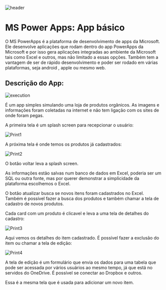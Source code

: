 ![header](https://github.com/BrunoOmoreshi/powerApps_mini_curso/blob/main/header.png)

# MS Power Apps: App básico

O MS PowerApps é a plataforma de desenvolvimento de apps da Microsoft. Ele desenvolve aplicações que rodam dentro do app PowerApps da Microsoft e por isso gera aplicações integradas ao ambiente da Microsoft tais como Excel e outros, mas não limitado a essas opções. Também tem a vantagem de ser de rápido desenvolvimento e poder ser rodado em várias plataformas, seja android , apple ou mesmo web.

## Descrição do App:

![execution](https://github.com/BrunoOmoreshi/powerApps_mini_curso/blob/main/execution.gif)

É um app simples simulando uma loja de produtos orgânicos. As imagens e informações foram coletadas na internet e não tem ligação com os sites de onde foram pegas.

A primeira tela é um splash screen para recepcionar o usuário:

![Print1](https://github.com/BrunoOmoreshi/powerApps_mini_curso/blob/main/Print1.png)

A próxima tela é onde temos os produtos já cadastrados:

![Print2](https://github.com/BrunoOmoreshi/powerApps_mini_curso/blob/main/Print2.png)

O botão voltar leva a splash screen.

As informações estão salvas num banco de dados em Excel, poderia ser um SQL ou outra fonte, mas por querer demonstrar a simplicidade da plataforma escolhemos o Excel. 

O botão atualizar busca se novos itens foram cadastrados no Excel. Também é possível fazer a busca dos produtos e também chamar a tela de cadastro de novos produtos.

Cada card com um produto é clicavel e leva a uma tela de detalhes do cadastro:

![Print3](https://github.com/BrunoOmoreshi/powerApps_mini_curso/blob/main/Print3.png)

Aqui vemos os detalhes do item cadastrado. É possível fazer a exclusão do item ou chamar a tela de edição:

![Print4](https://github.com/BrunoOmoreshi/powerApps_mini_curso/blob/main/Print4.png)

A tela de edição é um formulário que envia os dados para uma tabela que pode ser acessada por vários usuários ao mesmo tempo, já que está no servidos do OneDrive. É possível se conectar ao Dropbox e outros.

Essa é a mesma tela que é usada para adicionar um novo item.
